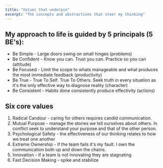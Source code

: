 ```yaml
---
title: "Values that underpin"
excerpt: "The concepts and abstractions that steer my thinking"
---
```


## My approach to life is guided by 5 principals (5 BE's):
* Be Simple - Large doors swing on small hinges (problems)
* Be Confident - Know you can. Trust you can. Practice so you can (attitude)
* Be Focused - Limit the scope to whats manageable and what produces the most immediate feedback (productivity)
* Be True - True To Self. True To Others. Seek truth in every situation as it's the only effective way to diagnose reality (character)
* Be Consistent - Habits done consistently produce effectivity (actions)

## Six core values
1. Radical Candour - caring for others requires candid communication.
2. Mutual Purpose - manage the stories we tell ourselves about others. In conflict seek to understand your purpose and that of the other person.
3. Psychological Safety - the effectiveness of our thinking relates to how we treat one another
4. Extreme Ownership - if the team fails it's my fault. I own the communication both up and down the chains.
5. Innovation - if a team is not innovating they are stagnating
6. Fast Decision Making - spike and stabilize


